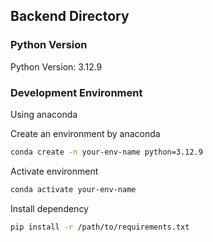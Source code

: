 ## Backend Directory

### Python Version

Python Version: 3.12.9

### Development Environment

Using anaconda

Create an environment by anaconda
```bash
conda create -n your-env-name python=3.12.9
```
Activate environment
```bash
conda activate your-env-name
```
Install dependency

```bash
pip install -r /path/to/requirements.txt
```
